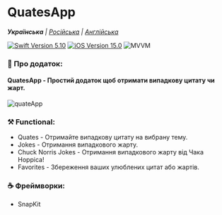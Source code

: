 # QuatesApp
_**Українська** | [Російська](README.ru.md) | [Англійська](README.md)_

<p align="left"> 
<a href="https://swift.org">
<img src="https://img.shields.io/badge/Swift-5.10-mediumslateblue" alt="Swift Version 5.10" /></a>
<a href="https://developer.apple.com/ios/">
<img src="https://img.shields.io/badge/iOS-15.0%2B-indianred" alt="iOS Version 15.0"/></a>
<img src="https://img.shields.io/badge/MVVM-goldenrod" alt="MVVM" />
</p>

### 📱 Про додаток:
#### QuatesApp - Простий додаток щоб отримати випадкову цитату чи жарт.

![quateApp](https://github.com/realeti/QuatesApp/assets/30148823/be9d8f8d-a671-443f-a0ec-4b5c5921fea5)

### ⚒ Functional:
  * Quates - Отримайте випадкову цитату на вибрану тему.
  * Jokes - Отримання випадкового жарту.
  * Chuck Norris Jokes - Отримання випадкового жарту від Чака Норріса!
  * Favorites - Збереження ваших улюблених цитат або жартів.

### ☕️ Фреймворки: 
  * SnapKit
